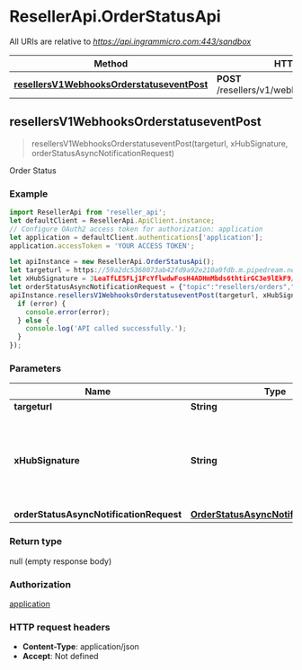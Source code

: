 # ResellerApi.OrderStatusApi

All URIs are relative to *https://api.ingrammicro.com:443/sandbox*

Method | HTTP request | Description
------------- | ------------- | -------------
[**resellersV1WebhooksOrderstatuseventPost**](OrderStatusApi.md#resellersV1WebhooksOrderstatuseventPost) | **POST** /resellers/v1/webhooks/orderstatusevent | Order Status



## resellersV1WebhooksOrderstatuseventPost

> resellersV1WebhooksOrderstatuseventPost(targeturl, xHubSignature, orderStatusAsyncNotificationRequest)

Order Status

### Example

```javascript
import ResellerApi from 'reseller_api';
let defaultClient = ResellerApi.ApiClient.instance;
// Configure OAuth2 access token for authorization: application
let application = defaultClient.authentications['application'];
application.accessToken = 'YOUR ACCESS TOKEN';

let apiInstance = new ResellerApi.OrderStatusApi();
let targeturl = https://59a2dc5368073ab42fd9a92e210a9fdb.m.pipedream.net/; // String | The webhook url where the request needs to sent.
let xHubSignature = 3LeaTfLE5FLj1FcYflwdwFosH4ADHmMbds6thtirGC3e9lEkF9/1pt4T2fQQGlxf40EznDBER0b60M75K6ZW0A==; // String | Ingram Micro creates a signature token by use of a secret key + Event ID. The algorithm to generate the secret ley is given at link https://developer.ingrammicro.com/reseller/article/how-use-webhook-secret-key. Use the event Id in the below sample along with your secret key to generate the key. Alternatively, to send try this out, use a random text to see how it works.
let orderStatusAsyncNotificationRequest = {"topic":"resellers/orders","event":"im::updated","eventTimeStamp":"2021-11-01T13:02:06.369Z","eventId":"N01CIB9VVFYKR9J6ZW","resource":[{"eventType":"im::order_shipped","orderNumber":"20-RD128","customerOrderNumber":"ZENPO","orderEntryTimeStamp":"2020-04-03T08:54:39-07:00","lines":[{"ingramLineNumber":"001","subOrderNumber":"20-RD128-21","lineStatus":"IM::shipped","ingramPartNumber":"5CX895","vendorPartNumber":"TC57HO-1PEZU4P-NA","requestedQuantity":3,"shippedQuantity":2,"backOrderedQuantity":1,"shipmentDetails":[{"shipmentDate":"2019-11-06","shipFromWarehouseId":"10","warehouseName":"New York","carrierCode":"4M","carrierName":"SMARTPOST-BM","packageDetails":[{"cartonNumber":"","quantityInbox":"","trackingNumber":""}]}],"serialNumberDetails":[{"serialNumber":"123123123"}]}],"links":[{"topic":"orders","href":"/resellers/v5/orders/20-RD128","type":"GET"}]}]}; // OrderStatusAsyncNotificationRequest | 
apiInstance.resellersV1WebhooksOrderstatuseventPost(targeturl, xHubSignature, orderStatusAsyncNotificationRequest, (error, data, response) => {
  if (error) {
    console.error(error);
  } else {
    console.log('API called successfully.');
  }
});
```

### Parameters


Name | Type | Description  | Notes
------------- | ------------- | ------------- | -------------
 **targeturl** | **String**| The webhook url where the request needs to sent. | 
 **xHubSignature** | **String**| Ingram Micro creates a signature token by use of a secret key + Event ID. The algorithm to generate the secret ley is given at link https://developer.ingrammicro.com/reseller/article/how-use-webhook-secret-key. Use the event Id in the below sample along with your secret key to generate the key. Alternatively, to send try this out, use a random text to see how it works. | 
 **orderStatusAsyncNotificationRequest** | [**OrderStatusAsyncNotificationRequest**](OrderStatusAsyncNotificationRequest.md)|  | 

### Return type

null (empty response body)

### Authorization

[application](../README.md#application)

### HTTP request headers

- **Content-Type**: application/json
- **Accept**: Not defined

